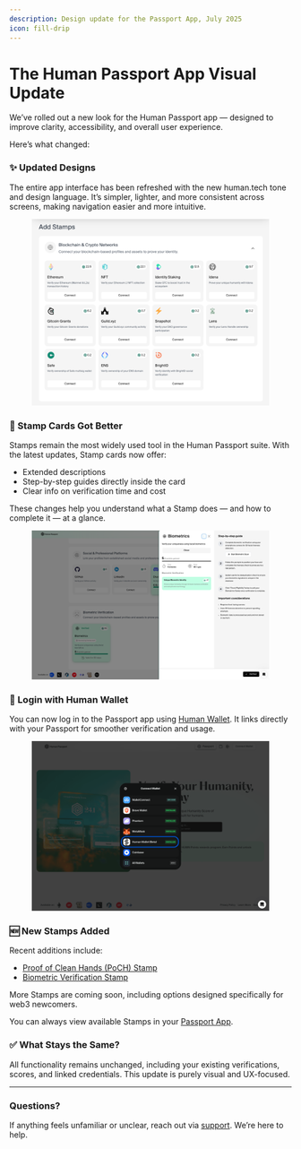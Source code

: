 ```yaml
---
description: Design update for the Passport App, July 2025
icon: fill-drip
---
```


# The Human Passport App Visual Update

We’ve rolled out a new look for the Human Passport app — designed to improve clarity, accessibility, and overall user experience.

Here’s what changed:

### ✨ Updated Designs

The entire app interface has been refreshed with the new human.tech tone and design language. It’s simpler, lighter, and more consistent across screens, making navigation easier and more intuitive.

<figure><img src="../.gitbook/assets/Screenshot 2025-07-10 at 00.48.48.png" alt=""><figcaption></figcaption></figure>

### 🪪 Stamp Cards Got Better

Stamps remain the most widely used tool in the Human Passport suite. With the latest updates, Stamp cards now offer:

* Extended descriptions
* Step-by-step guides directly inside the card
* Clear info on verification time and cost

These changes help you understand what a Stamp does — and how to complete it — at a glance.

<figure><img src="../.gitbook/assets/Screenshot 2025-07-10 at 00.52.39.png" alt=""><figcaption></figcaption></figure>

### 🔑 Login with Human Wallet

You can now log in to the Passport app using [Human Wallet](https://wallet.human.tech). It links directly with your Passport for smoother verification and usage.

<figure><img src="../.gitbook/assets/image (50).png" alt=""><figcaption></figcaption></figure>

### 🆕 New Stamps Added

Recent additions include:

* [Proof of Clean Hands (PoCH) Stamp](../stamps/how-do-i-add-passport-stamps/the-proof-of-clean-hands-stamp.md)
* [Biometric Verification Stamp](../stamps/how-do-i-add-passport-stamps/the-biometrics-stamp.md)

More Stamps are coming soon, including options designed specifically for web3 newcomers.

You can always view available Stamps in your [Passport App](https://app.passport.xyz).

### ✅ What Stays the Same?

All functionality remains unchanged, including your existing verifications, scores, and linked credentials. This update is purely visual and UX-focused.

***

### Questions?

If anything feels unfamiliar or unclear, reach out via [support](../need-support.md). We’re here to help.
